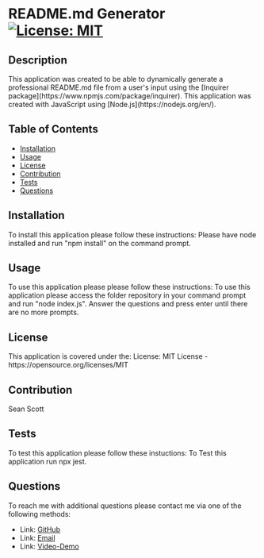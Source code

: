# README.md Generator [![License: MIT](https://img.shields.io/badge/License-MIT-yellow.svg)](https://opensource.org/licenses/MIT)

## Description 
<p>This application was created to be able to dynamically generate a professional README.md file from a user's input using the [Inquirer package](https://www.npmjs.com/package/inquirer). This application was created with JavaScript using [Node.js](https://nodejs.org/en/).<p>
    
## Table of Contents 
- [Installation](#Installation)
- [Usage](#Usage)
- [License](#License)
- [Contribution](#Contribution)
- [Tests](#Tests)
- [Questions](#Questions)

## Installation 
<p>To install this application please follow these instructions: Please have node installed and run "npm install" on the command prompt.<p> 

## Usage 
<p>To use this application please please follow these instructions: To use this application please access the folder repository in your command prompt and run "node index.js". Answer the questions and press enter until there are no more prompts.</p>

## License 
<p> This application is covered under the: License: MIT License - https://opensource.org/licenses/MIT
</p> 

## Contribution 
<p> Sean Scott</p>

## Tests 
<p> To test this application please follow these instuctions: To Test this application run npx jest. </p>

## Questions 
<p> To reach me with additional questions please contact me via one of the following methods: </p>

- Link: [GitHub](https://github.com/seanscott95/README.md-Generator)
- Link: [Email](mailto:seanms418@gmail.com)
- Link: [Video-Demo](./Assets/README-Generator.webm)
